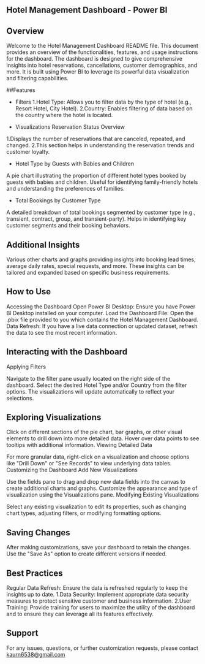 ## Hotel Management Dashboard - Power BI
## Overview
Welcome to the Hotel Management Dashboard README file. This document provides an overview of the functionalities, features, and usage instructions for the dashboard. The dashboard is designed to give comprehensive insights into hotel reservations, cancellations, customer demographics, and more. It is built using Power BI to leverage its powerful data visualization and filtering capabilities.

##Features
*    Filters
1.Hotel Type: Allows you to filter data by the type of hotel (e.g., Resort Hotel, City Hotel).
2.Country: Enables filtering of data based on the country where the hotel is located.

*    Visualizations
Reservation Status Overview

1.Displays the number of reservations that are canceled, repeated, and changed.
2.This section helps in understanding the reservation trends and customer loyalty.

*    Hotel Type by Guests with Babies and Children

A pie chart illustrating the proportion of different hotel types booked by guests with babies and children.
Useful for identifying family-friendly hotels and understanding the preferences of families.

*    Total Bookings by Customer Type

A detailed breakdown of total bookings segmented by customer type (e.g., transient, contract, group, and transient-party).
Helps in identifying key customer segments and their booking behaviors.

## Additional Insights

Various other charts and graphs providing insights into booking lead times, average daily rates, special requests, and more.
These insights can be tailored and expanded based on specific business requirements.

## How to Use
Accessing the Dashboard
Open Power BI Desktop: Ensure you have Power BI Desktop installed on your computer.
Load the Dashboard File: Open the .pbix file provided to you which contains the Hotel Management Dashboard.
Data Refresh: If you have a live data connection or updated dataset, refresh the data to see the most recent information.

## Interacting with the Dashboard
Applying Filters

Navigate to the filter pane usually located on the right side of the dashboard.
Select the desired Hotel Type and/or Country from the filter options. The visualizations will update automatically to reflect your selections.

## Exploring Visualizations

Click on different sections of the pie chart, bar graphs, or other visual elements to drill down into more detailed data.
Hover over data points to see tooltips with additional information.
Viewing Detailed Data

For more granular data, right-click on a visualization and choose options like "Drill Down" or "See Records" to view underlying data tables.
Customizing the Dashboard
Add New Visualizations

Use the fields pane to drag and drop new data fields into the canvas to create additional charts and graphs.
Customize the appearance and type of visualization using the Visualizations pane.
Modifying Existing Visualizations

Select any existing visualization to edit its properties, such as changing chart types, adjusting filters, or modifying formatting options.

## Saving Changes

After making customizations, save your dashboard to retain the changes. Use the "Save As" option to create different versions if needed.

## Best Practices
Regular Data Refresh: Ensure the data is refreshed regularly to keep the insights up to date.
1.Data Security: Implement appropriate data security measures to protect sensitive customer and business information.
2.User Training: Provide training for users to maximize the utility of the dashboard and to ensure they can leverage all its features effectively.

## Support
For any issues, questions, or further customization requests, please contact kaurn6538@gmail.com
